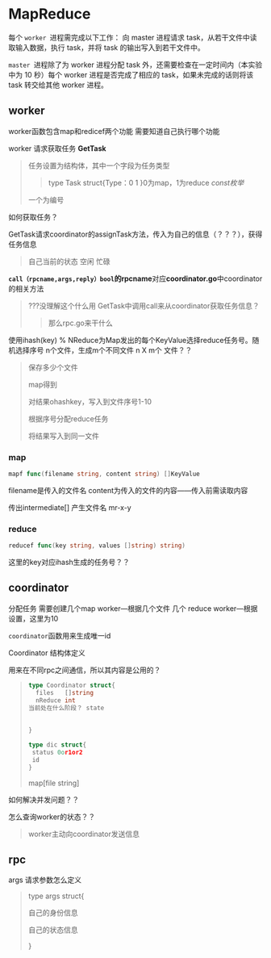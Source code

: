 # MapReduce

每个 `worker `进程需完成以下工作：
向 master 进程请求 task，从若干文件中读取输入数据，执行 task，并将 task 的输出写入到若干文件中。

`master `进程除了为 worker 进程分配 task 外，还需要检查在一定时间内（本实验中为 10 秒）每个 worker 进程是否完成了相应的 task，如果未完成的话则将该 task 转交给其他 worker 进程。



## worker

worker函数包含map和redicef两个功能
需要知道自己执行哪个功能



worker 请求获取任务 **GetTask**

> 任务设置为结构体，其中一个字段为任务类型
>
> > type Task struct{Type：0 1 }0为map，1为reduce  *const枚举*
>
> 一个为编号

如何获取任务？

GetTask请求coordinator的assignTask方法，传入为自己的信息（？？？），获得任务信息



> 自己当前的状态 空闲 忙碌



**`call（rpcname,args,reply）bool`的rpcname**对应**coordinator.go**中coordinator的相关方法

> ???没理解这个什么用
> GetTask中调用call来从coordinator获取任务信息？
>
> > 那么rpc.go来干什么



使用ihash(key) % NReduce为Map发出的每个KeyValue选择reduce任务号。随机选择序号
n个文件，生成m个不同文件                     n X m个 文件？？

> 保存多少个文件
>
> map得到[](key,val)
>
> 对结果ohashkey，写入到文件序号1-10
>
> 根据序号分配reduce任务
>
> 将结果写入到同一文件

### map

```go
mapf func(filename string, content string) []KeyValue
```

filename是传入的文件名
content为传入的文件的内容——传入前需读取内容

传出intermediate[] 产生文件名 mr-x-y

### reduce

```go
reducef func(key string, values []string) string)
```

这里的key对应ihash生成的任务号？？

## coordinator

分配任务
需要创建几个map worker—根据几个文件
几个 reduce worker—根据设置，这里为10

`coordinator`函数用来生成唯一id



 Coordinator 结构体定义

用来在不同rpc之间通信，所以其内容是公用的？

> ```go
> type Coordinator struct{
> 	files   []string
> 	nReduce int
> 当前处在什么阶段？ state
>     
>     
> }
> 
> type dic struct{
>  status 0or1or2
>  id       
> }
> ```
>
> map[file string]

如何解决并发问题？？

怎么查询worker的状态？？

> worker主动向coordinator发送信息



## rpc

args 请求参数怎么定义

> type args struct{
>
> 自己的身份信息
>
> 自己的状态信息
>
> 
>
> }
